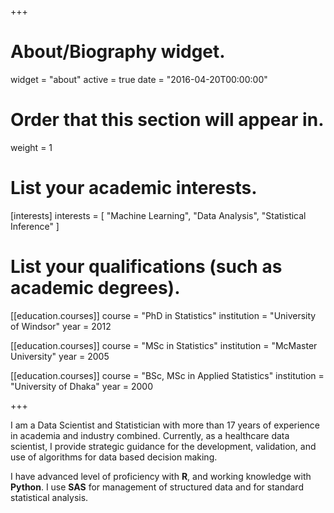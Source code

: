+++
# About/Biography widget.
widget = "about"
active = true
date = "2016-04-20T00:00:00"

# Order that this section will appear in.
weight = 1

# List your academic interests.
[interests]
  interests = [
    "Machine Learning",
    "Data Analysis",
    "Statistical Inference"
  ]

# List your qualifications (such as academic degrees).
[[education.courses]]
  course = "PhD in Statistics"
  institution = "University of Windsor"
  year = 2012

[[education.courses]]
  course = "MSc in Statistics"
  institution = "McMaster University"
  year = 2005

[[education.courses]]
  course = "BSc, MSc in Applied Statistics"
  institution = "University of Dhaka"
  year = 2000
 
+++

I am a Data Scientist and Statistician with more than 17 years of experience in academia and industry combined. Currently, as a healthcare data scientist, I provide strategic guidance for the development, validation, and use of algorithms for data based decision making.

I have advanced level of proficiency with **R**, and working knowledge with **Python**. I use **SAS** for management of structured data and for standard statistical analysis.
